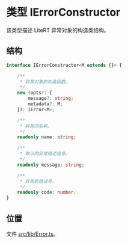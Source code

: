 # 类型 IErrorConstructor

该类型描述 LiteRT 异常对象的构造类结构。

## 结构

```ts
interface IErrorConstructor<M extends {}> {

    /**
     * 异常对象的构造函数。
     */
    new (opts?: {
        message?: string;
        metadata?: M;
    }): IError<M>;

    /**
     * 异常的名称。
     */
    readonly name: string;

    /**
     * 默认的异常描述信息。
     */
    readonly message: string;

    /**
     * 异常的错误号。
     */
    readonly code: number;
}
```

## 位置

文件 [src/lib/Error.ts](../../../src/lib/Error.ts)。
